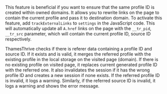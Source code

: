 This feature is beneficial if you want to ensure that the same profile ID is created within owned domains. It allows you to rewrite links on the page to contain the current profile and pass it to destination domain. To activate this feature, add `trackExternalLinks` to `settings` in the JavaScript code. This will automatically update all `A.href` links on the page with the `__tr_pid`, `__tr_src` parameter, which will contain the current profile ID, source ID respectively. 

ThamesThrive checks if there is referer data containing a profile ID and source ID. If it exists and is valid, it merges the referred profile with the existing profile in the local storage on the visited page (domain). If there is no existing profile on visited page, it replaces current generated profile ID with the referred one. It also invalidates the session if it has the wrong profile ID and creates a new session if none exists. If the referred profile ID is invalid, it logs a warning. Similarly, if the referred source ID is invalid, it logs a warning and shows the error message.
